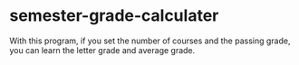 # semester-grade-calculater
With this program, if you set the number of courses and the passing grade, you can learn the letter grade and average grade.
